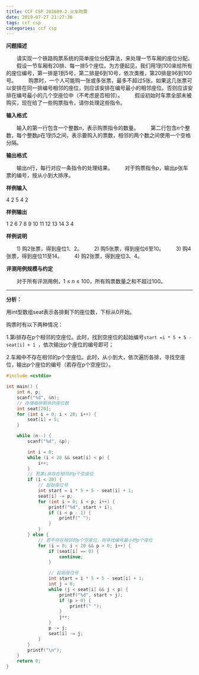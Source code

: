 ```yaml
---
title: CCF CSP 201609-2.火车购票
date: 2019-07-27 21:27:36
tags: ccf csp
categories: ccf csp
---
```


**问题描述**

　　请实现一个铁路购票系统的简单座位分配算法，来处理一节车厢的座位分配。
　　假设一节车厢有20排、每一排5个座位。为方便起见，我们用1到100来给所有的座位编号，第一排是1到5号，第二排是6到10号，依次类推，第20排是96到100号。
　　购票时，一个人可能购一张或多张票，最多不超过5张。如果这几张票可以安排在同一排编号相邻的座位，则应该安排在编号最小的相邻座位。否则应该安排在编号最小的几个空座位中（不考虑是否相邻）。
　　假设初始时车票全部未被购买，现在给了一些购票指令，请你处理这些指令。

<!--more-->

**输入格式**

　　输入的第一行包含一个整数*n*，表示购票指令的数量。
　　第二行包含*n*个整数，每个整数*p*在1到5之间，表示要购入的票数，相邻的两个数之间使用一个空格分隔。

**输出格式**

　　输出*n*行，每行对应一条指令的处理结果。
　　对于购票指令*p*，输出*p*张车票的编号，按从小到大排序。

**样例输入**

4
2 5 4 2

**样例输出**

1 2
6 7 8 9 10
11 12 13 14
3 4

**样例说明**

　　1) 购2张票，得到座位1、2。
　　2) 购5张票，得到座位6至10。
　　3) 购4张票，得到座位11至14。
　　4) 购2张票，得到座位3、4。

**评测用例规模与约定**

　　对于所有评测用例，1 ≤ *n* ≤ 100，所有购票数量之和不超过100。

<hr>

**分析：**

用int型数组seat表示各排剩下的座位数，下标从0开始。

购票时有以下两种情况：

1.第*i*排存在p个相邻的空座位。此时，找到空座位的起始编号`start =i * 5 + 5 - seat[i] + 1 `，依次输出p个座位的编号即可；

2.车厢中不存在相邻的p个空座位。此时，从小到大，依次遍历各排，寻找空座位，输出p个座位的编号（若存在p个空座位）。

```c++
#include <cstdio>

int main() {
	int n, p;
	scanf("%d", &n);
	// 存储每排剩余的座位数
	int seat[20];
	for (int i = 0; i < 20; i++) {
		seat[i] = 5;
	}

	while (n--) {
		scanf("%d", &p);

		int i = 0;
		while (i < 20 && seat[i] < p) {
			i++;
		}
		// 若第i排存在相邻的p个空座位
		if (i < 20) {
 			// 起始座位号
			int start = i * 5 + 5 - seat[i] + 1;
			seat[i] -= p;
			for (int i = 0; i < p; i++) {
				printf("%d", start + i);
				if (i < p - 1) {
					printf(" ");
				}
			}
		} else {
			// 若不存在相邻的p个空座位，则寻找编号最小的p个座位
			for (i = 0; i < 20 && p > 0; i++) {
				if (seat[i] == 0) {
					continue;
				}

				// 起始座位号
				int start = i * 5 + 5 - seat[i] + 1;
				int j = 0;
				while (j < seat[i] && j < p) {
					printf("%d", start + j);
					if (p > 0) {
						printf(" ");
					}
					j++;
				}
				p -= j;
				seat[i] -= j;
			}
		}
		printf("\n");
	}
	return 0;
}
```

